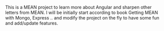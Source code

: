 This is a MEAN project to learn more about Angular and sharpen other letters from MEAN.
I will be initially start according to book Getting MEAN with Mongo, Express .. and modify the project on the fly to have some fun and add/update features.
